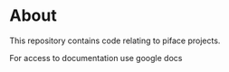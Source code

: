 About
=====
This repository contains code relating to piface projects.

For access to documentation use google docs
